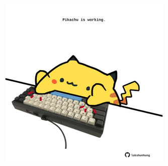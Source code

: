 <!-- built at 21/12/2021, 18:02:47 UTC -->
<p align="center">
  <img width="500" height="500" src="./ReadmeImage.svg">
</p>

